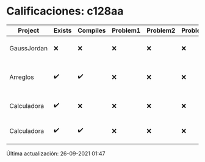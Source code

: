 # Calificaciones: c128aa
|Project|Exists|Compiles|Problem1|Problem2|Problem3|Extra|CommitHash|CommitDate|CheckDate|Comments|DueDate|Grade|
|-|-|-|-|-|-|-|-|-|-|-|-|-|
|GaussJordan|❌|❌|❌|❌|❌|❌|NA|NA|26-09-2021 01:47:57|No se encontró el archivo en PracticasComputacionI/GaussJordan/GaussJordan.cpp|01-10-2020 21:00:00|5.0|
|Arreglos|✔️|✔️|❌|❌|❌|❌|083dc8fc250646806ddb87dd4d3195c0854caec4|24-09-2021 20:32:25|24-09-2021 20:35:21|Revisa la operación suma-Revisa la operación multiplicación-El segundo arreglo debe de poder ser de números flotantes-No debe permitir ingresar un operador incorrecto|24-09-2021 21:00:00|6.0|
|Calculadora|✔️|❌|❌|❌|❌|❌|48e4348a215ad29b31dcc8840c31c20982250ce4|17-09-2021 15:51:46|17-09-2021 17:09:07|Tu código no compila|17-09-2021 21:00:00|5.0|
|Calculadora|✔️|✔️|❌|❌|❌|✔️|f80690213b682185f04c6272abf44131e76893ce|16-09-2021 15:36:51|17-09-2021 10:27:04|Revisa la operación suma-No implementaste operaciones con números flotantes-Revisa la operación división|17-09-2021 21:00:00|7.333333333333333|

Última actualización: 26-09-2021 01:47